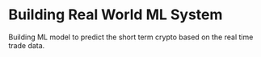 # Building Real World ML System
 Building ML model to predict the short term crypto based on the real time trade data.


